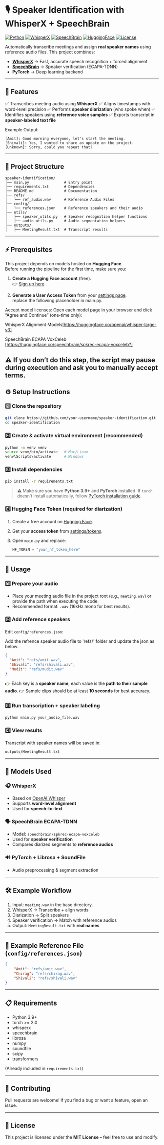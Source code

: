 # 🎙️ Speaker Identification with WhisperX + SpeechBrain

[![Python](https://img.shields.io/badge/Python-3.9%2B-blue?logo=python&logoColor=white)](https://www.python.org/)
[![WhisperX](https://img.shields.io/badge/WhisperX-Transcription-orange?logo=openai&logoColor=white)](https://github.com/m-bain/whisperx)
[![SpeechBrain](https://img.shields.io/badge/SpeechBrain-Speaker%20Verification-green)](https://huggingface.co/speechbrain/spkrec-ecapa-voxceleb)
[![HuggingFace](https://img.shields.io/badge/Models-HuggingFace-yellow?logo=huggingface&logoColor=white)](https://huggingface.co)
[![License](https://img.shields.io/badge/License-MIT-lightgrey)](LICENSE)

Automatically transcribe meetings and assign **real speaker names** using reference audio files.
This project combines:

* **[WhisperX](https://github.com/m-bain/whisperX)** → Fast, accurate speech recognition + forced alignment
* **[SpeechBrain](https://speechbrain.github.io/)** → Speaker verification (ECAPA-TDNN)
* **PyTorch** → Deep learning backend

---

## 🚀 Features

✅ Transcribes meeting audio using **WhisperX**
✅ Aligns timestamps with word-level precision
✅ Performs **speaker diarization** (who spoke when)
✅ Identifies speakers using **reference voice samples**
✅ Exports transcript in **speaker-labeled text file**

Example Output:

```
[Amit]: Good morning everyone, let's start the meeting.  
[Shivali]: Yes, I wanted to share an update on the project.  
[Unknown]: Sorry, could you repeat that?  
```

---

## 📂 Project Structure

```
speaker-identification/
│── main.py                # Entry point
│── requirements.txt       # Dependencies
│── README.md              # Documentation
│── refs/
│   └── ref_audio.wav      # Reference Audio Files
│── config/
│   └── references.json    # Reference speakers and their audio
│── utils/
│   ├── speaker_utils.py   # Speaker recognition helper functions
│   ├── audio_utils.py     # Audio segmentation helpers
│── outputs/
│   ├── MeetingResult.txt  # Transcript results
```
---

## ⚡ Prerequisites

This project depends on models hosted on **Hugging Face**.  
Before running the pipeline for the first time, make sure you:

1. **Create a Hugging Face account** (free).  
   👉 [Sign up here](https://huggingface.co/join)

2. **Generate a User Access Token** from your [settings page](https://huggingface.co/settings/tokens).  
    replace the following placeholder in main.py.

Accept model licenses:
Open each model page in your browser and click “Agree and Continue” (one-time only):

WhisperX Alignment Models[https://huggingface.co/openai/whisper-large-v3]

SpeechBrain ECAPA VoxCeleb [https://huggingface.co/speechbrain/spkrec-ecapa-voxceleb?]

⚠️ If you don’t do this step, the script may pause during execution and ask you to manually accept terms.
---

## ⚙️ Setup Instructions

### 1️⃣ Clone the repository

```bash
git clone https://github.com/your-username/speaker-identification.git
cd speaker-identification
```

### 2️⃣ Create & activate virtual environment (recommended)

```bash
python -m venv venv
source venv/bin/activate   # Mac/Linux
venv\Scripts\activate      # Windows
```

### 3️⃣ Install dependencies

```bash
pip install -r requirements.txt
```

> ⚠️ Make sure you have **Python 3.9+** and **PyTorch** installed.
> If `torch` doesn’t install automatically, follow [PyTorch installation guide](https://pytorch.org/get-started/locally/).

### 4️⃣ Hugging Face Token (required for diarization)

1. Create a free account on [Hugging Face](https://huggingface.co/join).
2. Get your **access token** from [settings/tokens](https://huggingface.co/settings/tokens).
3. Open `main.py` and replace:

   ```python
   HF_TOKEN = "your_hf_token_here"
   ```

---

## 🎤 Usage

### 1️⃣ Prepare your audio

* Place your meeting audio file in the project root (e.g., `meeting.wav`) or provide the path when executing the code.
* Recommended format: `.wav` (16kHz mono for best results).

### 2️⃣ Add reference speakers

Edit `config/references.json`:

Add the refrence speaker audio file to 'refs/' folder and update the json as below:

```json
{
  "Amit": "refs/amit.wav",
  "Shivali": "refs/shivali.wav",
  "Mudit": "refs/mudit.wav"
}
```

👉 Each key is a **speaker name**, each value is the **path to their sample audio**.
👉 Sample clips should be at least **10 seconds** for best accuracy.

### 3️⃣ Run transcription + speaker labeling 

```bash
python main.py your_audio_file.wav
```

### 4️⃣ View results

Transcript with speaker names will be saved in:

```
outputs/MeetingResult.txt
```

---

## 🧠 Models Used

### 🎧 WhisperX

* Based on [OpenAI Whisper](https://github.com/openai/whisper)
* Supports **word-level alignment**
* Used for **speech-to-text**

### 🗣️ SpeechBrain ECAPA-TDNN

* Model: `speechbrain/spkrec-ecapa-voxceleb`
* Used for **speaker verification**
* Compares diarized segments to **reference audios**

### 🔊 PyTorch + Librosa + SoundFile

* Audio preprocessing & segment extraction

---

## 🛠️ Example Workflow

1. Input: `meeting.wav` in the base directory.
2. WhisperX → Transcribe + align words
3. Diarization → Split speakers
4. Speaker verification → Match with reference audios
5. Output: `MeetingResult.txt` with **real names**

---

## 📌 Example Reference File (`config/references.json`)

```json
{
    "Amit": "refs/amit.wav",
    "Chirag": "refs/chirag.wav",
    "Shivali": "refs/shivali.wav"
}
```

---

## 📋 Requirements

* Python 3.9+
* torch >= 2.0
* whisperx
* speechbrain
* librosa
* numpy
* soundfile
* scipy
* transformers

(Already included in `requirements.txt`)

---

## 🤝 Contributing

Pull requests are welcome!
If you find a bug or want a feature, open an issue.

---

## 📜 License

This project is licensed under the **MIT License** – feel free to use and modify.

